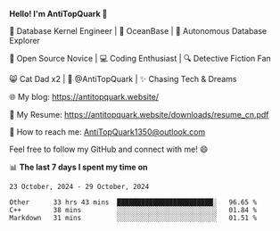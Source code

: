 
**Hello! I'm AntiTopQuark 👋**

🔧 Database Kernel Engineer | 🌊 OceanBase | 🤖 Autonomous Database Explorer

🌱 Open Source Novice | 💻 Coding Enthusiast | 🔍 Detective Fiction Fan

😸 Cat Dad x2 | 🎉 @AntiTopQuark | ✨ Chasing Tech & Dreams

🌐 My blog: https://antitopquark.website/

📄 My Resume: https://antitopquark.website/downloads/resume_cn.pdf

📧 How to reach me: AntiTopQuark1350@outlook.com

Feel free to follow my GitHub and connect with me! 😄

📊 **The last 7 days I spent my time on** 

<!--START_SECTION:waka-->
```text
23 October, 2024 - 29 October, 2024

Other      33 hrs 43 mins  ████████████████████████░   96.65 % 
C++        38 mins         ░░░░░░░░░░░░░░░░░░░░░░░░░   01.84 % 
Markdown   31 mins         ░░░░░░░░░░░░░░░░░░░░░░░░░   01.51 %
```
<!--END_SECTION:waka-->



